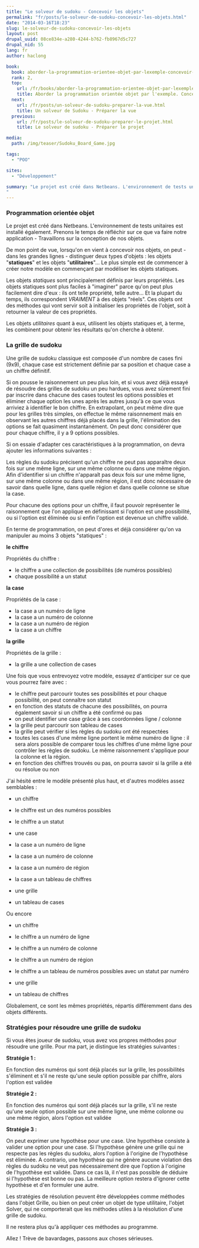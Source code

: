 ```yaml
---
title: "Le solveur de sudoku - Concevoir les objets"
permalink: "fr/posts/le-solveur-de-sudoku-concevoir-les-objets.html"
date: "2014-03-16T18:23"
slug: le-solveur-de-sudoku-concevoir-les-objets
layout: post
drupal_uuid: 08ce834e-a280-4244-b762-fb8967d5c727
drupal_nid: 55
lang: fr
author: haclong

book:
  book: aborder-la-programmation-orientee-objet-par-lexemple-concevoir-un-solveur-de-sudoku
  rank: 2,
  top: 
    url: /fr/books/aborder-la-programmation-orientee-objet-par-lexemple-concevoir-un-solveur-de-sudoku.html
    title: Aborder la programmation orientée objet par l'exemple. Concevoir un solveur de sudoku
  next: 
    url: /fr/posts/un-solveur-de-sudoku-preparer-la-vue.html
    title: Un solveur de Sudoku - Préparer la vue
  previous:
    url: /fr/posts/le-solveur-de-sudoku-preparer-le-projet.html
    title: Le solveur de sudoku - Préparer le projet

media:
  path: /img/teaser/Sudoku_Board_Game.jpg

tags:
  - "POO"

sites:
  - "Développement"

summary: "Le projet est créé dans Netbeans. L'environnement de tests unitaires est installé également. Prenons le temps de réfléchir sur ce que va faire notre application - Travaillons sur la conception de nos objets.
"
---
```


### Programmation orientée objet

Le projet est créé dans Netbeans. L'environnement de tests unitaires est installé également. Prenons le temps de réfléchir sur ce que va faire notre application - Travaillons sur la conception de nos objets.

De mon point de vue, lorsqu'on en vient à concevoir nos objets, on peut - dans les grandes lignes - distinguer deux types d'objets : les objets "**statiques**" et les objets "**utilitaires**"... Le plus simple est de commencer à créer notre modèle en commençant par modéliser les objets statiques.

Les objets *statiques* sont principalement définis par leurs propriétés. Les objets statiques sont plus faciles à "imaginer" parce qu'on peut plus facilement dire d'eux : ils ont telle propriété, telle autre... Et la plupart du temps, ils correspondent _VRAIMENT_ à des objets "réels". Ces objets ont des méthodes qui vont servir soit à initialiser les propriétés de l'objet, soit à retourner la valeur de ces propriétés.

Les objets *utilitaires* quant à eux, utilisent les objets statiques et, à terme, les combinent pour obtenir les résultats qu'on cherche à obtenir.

### La grille de sudoku

Une grille de sudoku classique est composée d'un nombre de cases fini (9x9), chaque case est strictement définie par sa position et chaque case a un chiffre définitif.

Si on pousse le raisonnement un peu plus loin, et si vous avez déjà essayé de résoudre des grilles de sudoku un peu hardues, vous avez sûrement fini par inscrire dans chacune des cases toutest les options possibles et éliminer chaque option les unes après les autres jusqu'à ce que vous arriviez à identifier le bon chiffre. En extrapolant, on peut même dire que pour les grilles très simples, on effectue le même raisonnement mais en observant les autres chiffres déjà placés dans la grille, l'élimination des options se fait quasiment instantanément. On peut donc considérer que pour chaque chiffre, il y a 9 options possibles.

Si on essaie d'adapter ces caractéristiques à la programmation, on devra ajouter les informations suivantes :

Les règles du sudoku précisent qu'un chiffre ne peut pas apparaître deux fois sur une même ligne, sur une même colonne ou dans une même région. Afin d'identifier si un chiffre n'apparaît pas deux fois sur une même ligne, sur une même colonne ou dans une même région, il est donc nécessaire de savoir dans quelle ligne, dans quelle région et dans quelle colonne se situe la case.

Pour chacune des options pour un chiffre, il faut pouvoir représenter le raisonnement que l'on applique en définissant si l'option est une possibilité, ou si l'option est éliminée ou si enfin l'option est devenue un chiffre validé.

En terme de programmation, on peut d'ores et déjà considérer qu'on va manipuler au moins 3 objets "statiques" :

**le chiffre**

Propriétés du chiffre :

- le chiffre a une collection de possibilités (de numéros possibles)
- chaque possibilité a un statut

**la case**

Propriétés de la case :

- la case a un numéro de ligne
- la case a un numéro de colonne
- la case a un numéro de région
- la case a un chiffre

**la grille**

Propriétés de la grille :

- la grille a une collection de cases

Une fois que vous entrevoyez votre modèle, essayez d'anticiper sur ce que vous pourrez faire avec :

- le chiffre peut parcourir toutes ses possibilités et pour chaque possibilité, on peut connaître son statut
- en fonction des statuts de chacune des possibilités, on pourra également savoir si un chiffre a été confirmé ou pas
- on peut identifier une case grâce à ses coordonnées ligne / colonne
- la grille peut parcourir son tableau de cases
- la grille peut vérifier si les règles du sudoku ont été respectées
- toutes les cases d'une même ligne portent le même numéro de ligne : il sera alors possible de comparer tous les chiffres d'une même ligne pour contrôler les règles de sudoku. Le même raisonnement s'applique pour la colonne et la région.
- en fonction des chiffres trouvés ou pas, on pourra savoir si la grille a été ou résolue ou non

J'ai hésité entre le modèle présenté plus haut, et d'autres modèles assez semblables :

- un chiffre
- le chiffre est un des numéros possibles
- le chiffre a un statut

- une case
- la case a un numéro de ligne
- la case a un numéro de colonne
- la case a un numéro de région
- la case a un tableau de chiffres

- une grille
- un tableau de cases

Ou encore

- un chiffre
- le chiffre a un numéro de ligne
- le chiffre a un numéro de colonne
- le chiffre a un numéro de région
- le chiffre a un tableau de numéros possibles avec un statut par numéro

- une grille
- un tableau de chiffres

Globalement, ce sont les mêmes propriétés, répartis différemment dans des objets différents.

### Stratégies pour résoudre une grille de sudoku

Si vous êtes joueur de sudoku, vous avez vos propres méthodes pour résoudre une grille. Pour ma part, je distingue les stratégies suivantes :

**Stratégie 1 :**

En fonction des numéros qui sont déjà placés sur la grille, les possibilités s'éliminent et s'il ne reste qu'une seule option possible par chiffre, alors l'option est validée

**Stratégie 2 :**

En fonction des numéros qui sont déjà placés sur la grille, s'il ne reste qu'une seule option possible sur une même ligne, une même colonne ou une même région, alors l'option est validée

**Stratégie 3 :**

On peut exprimer une hypothèse pour une case. Une hypothèse consiste à valider une option pour une case. Si l'hypothèse génère une grille qui ne respecte pas les règles du sudoku, alors l'option à l'origine de l'hypothèse est éliminée. A contrario, une hypothèse qui ne génère aucune violation des règles du sudoku ne veut pas nécessairement dire que l'option à l'origine de l'hypothèse est validée. Dans ce cas là, il n'est pas possible de déduire si l'hypothèse est bonne ou pas. La meilleure option restera d'ignorer cette hypothèse et d'en formuler une autre.

Les stratégies de résolution peuvent être développées comme méthodes dans l'objet Grille, ou bien on peut créer un objet de type utilitaire, l'objet Solver, qui ne comporterait que les méthodes utiles à la résolution d'une grille de sudoku.

Il ne restera plus qu'à appliquer ces méthodes au programme.

Allez ! Trève de bavardages, passons aux choses sérieuses.
